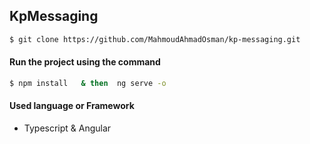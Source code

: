 ## KpMessaging

```bash
$ git clone https://github.com/MahmoudAhmadOsman/kp-messaging.git
```

#### Run the project using the command
```bash
$ npm install   & then  ng serve -o
```


#### Used language or Framework
 - Typescript & Angular